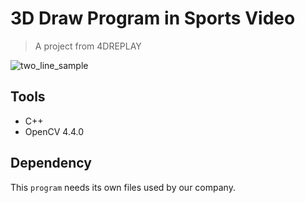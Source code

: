 # 3D Draw Program in Sports Video

> A project from 4DREPLAY


![two_line_sample](https://user-images.githubusercontent.com/90448406/195753770-e231207d-689b-45f0-aaec-f11095be5838.gif)





## Tools
- C++
- OpenCV 4.4.0



## Dependency
This `program` needs its own files used by our company.

